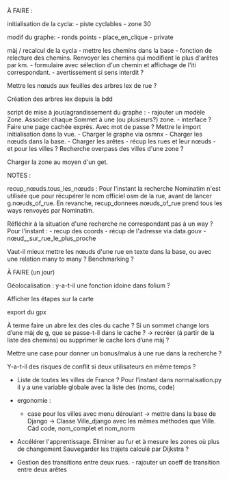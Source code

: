 
À FAIRE :


initialisation de la cycla:
       - piste cyclables
       - zone 30

modif du graphe:
      - ronds points
      - place_en_clique
      - private

màj / recalcul de la cycla
    - mettre les chemins dans la base
    - fonction de relecture des chemins. Renvoyer les chemins qui modifient le plus d'arêtes par km.
    - formulaire avec sélection d'un chemin et affichage de l'iti correspondant.
    - avertissement si sens interdit ?

Mettre les nœuds aux feuilles des arbres lex de rue ?

Création des arbres lex depuis la bdd

script de mise à jour/agrandissement du graphe :
       - rajouter un modèle Zone. Associer chaque Sommet à une (ou plusieurs?) zone.
       - interface ? Faire une page cachée exprès. Avec mot de passe ? Mettre le import initialisation dans la vue.
       - Charger le graphe via osmnx
       - Charger les nœuds dans la base.
       - Charger les arêtes
       - récup les rues et leur nœuds
       - et pour les villes ? Recherche overpass des villes d'une zone ?


Charger la zone au moyen d'un get.   



NOTES :

recup_nœuds.tous_les_nœuds : Pour l'instant la recherche Nominatim n'est utilisée que pour récupérer le nom officiel osm de la rue, avant de lancer g.nœuds_of_rue.
 En revanche, recup_donnees.nœuds_of_rue prend tous les ways renvoyés par Nominatim.

 Réfléchir à la situation d'une recherche ne correspondant pas à un way ?
 Pour l'instant :
      - recup des coords
      - récup de l'adresse via data.gouv
      - nœud__sur_rue_le_plus_proche


Vaut-il mieux mettre les nœuds d'une rue en texte dans la base, ou avec une relation many to many ? Benchmarking ?




À FAIRE (un jour)

Géolocalisation : y-a-t-il une fonction idoine dans folium ?

Afficher les étapes sur la carte

export du gpx

À terme faire un abre lex des cles du cache ?
Si un sommet change lors d’une màj de g, que se passe-t-il dans le cache ? -> recréer (à partir de la liste des chemins) ou supprimer le cache lors d’une màj ?

Mettre une case pour donner un bonus/malus à une rue dans la recherche ?

Y-a-t-il des risques de conflit si deux utilisateurs en même temps ?


 - Liste de toutes les villes de France ? Pour l’instant dans normalisation.py il y a une variable globale avec la liste des (noms, code)

 - ergonomie :
     - case pour les villes avec menu déroulant
        -> mettre dans la base de Django
	-> Classe Ville_django avec les mêmes méthodes que Ville. Càd code, nom_complet et nom_norm


- Accélérer l'apprentissage.
  	    Éliminer au fur et à mesure les zones où plus de changement
  	    Sauvegarder les trajets calculé par Dijkstra ?


- Gestion des transitions entre deux rues.
  	  - rajouter un coeff de transition entre deux arêtes


